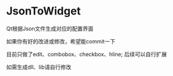 # JsonToWidget
Qt根据Json文件生成对应的配置界面

如果你有好的改进或修改，希望能commit一下

目前只做了edit、combobox、checkbox、hline; 后续可以自行扩展

如需生成dll、lib请自行修改
